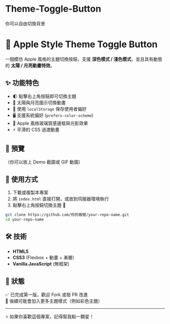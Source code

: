 # Theme-Toggle-Button
你可以自由切換背景
# 🍎 Apple Style Theme Toggle Button

一個模仿 Apple 風格的主題切換按鈕，支援 **深色模式 / 淺色模式**，並且具有動態的 **太陽 / 月亮動畫特效**。  

## ✨ 功能特色
- 🌓 點擊右上角按鈕即可切換主題  
- 🎨 太陽與月亮圖示切換動畫  
- 💾 使用 `localStorage` 保存使用者偏好  
- 🖥️ 支援系統偏好 (`prefers-color-scheme`)  
- 🍏 Apple 風格玻璃質感邊框與光影效果  
- ⚡️ 平滑的 CSS 過渡動畫  

## 📸 預覽
（你可以放上 Demo 截圖或 GIF 動圖）  

## 🚀 使用方式
1. 下載或複製本專案  
2. 將 `index.html` 直接打開，或放到伺服器環境執行  
3. 點擊右上角按鈕切換主題 🎉  

```bash
git clone https://github.com/你的帳號/your-repo-name.git
cd your-repo-name
```

## 🛠 技術
- **HTML5**  
- **CSS3** (Flexbox + 動畫 + 漸層)  
- **Vanilla JavaScript** (無框架)  

## 📌 狀態
✅ 已完成第一版，歡迎 Fork 或發 PR 改進  
📅 後續可能會加入更多主題樣式（例如彩色主題）  

---

⭐️ 如果你喜歡這個專案，記得幫我點一顆星！
